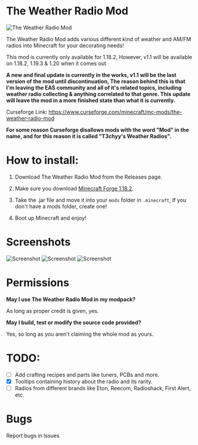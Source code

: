 # The Weather Radio Mod

![The Weather Radio Mod](wxmod.png)

The Weather Radio Mod adds various different kind of weather and AM/FM radios into Minecraft for your decorating needs!

This mod is currently only available for 1.18.2, However, v1.1 will be available on 1.18.2, 1.19.3 & 1.20 when it comes out

**A new and final update is currently in the works, v1.1 will be the last version of the mod until discontinuation, The reason behind this is that I'm leaving the EAS community and all of it's related topics, including weather radio collecting & anything correlated to that genre. This update will leave the mod in a more finished state than what it is currently.**

Curseforge Link:
https://www.curseforge.com/minecraft/mc-mods/the-weather-radio-mod

**For some reason Curseforge disallows mods with the word "Mod" in the name, and for this reason it is called "T3chyy's Weather Radios".**

# How to install:

1. Download The Weather Radio Mod from the Releases page.

2. Make sure you download [Minecraft Forge 1.18.2](https://files.minecraftforge.net/net/minecraftforge/forge/index_1.18.2.html).

2. Take the .jar file and move it into your ``mods`` folder in ``.minecraft``, 
If you don't have a mods folder, create one!

3. Boot up Minecraft and enjoy!

# Screenshots
![Screenshot](screenshot3.png)
![Screenshot](screenshot1.png)
![Screenshot](screenshot2.png)

# Permissions

**May I use The Weather Radio Mod in my modpack?**

As long as proper credit is given, yes.

**May I build, test or modify the source code provided?**

Yes, so long as you aren't claiming the whole mod as yours.

# TODO:
- [ ] Add crafting recipes and parts like tuners, PCBs and more.
- [x] Tooltips containing history about the radio and its rarity.
- [ ] Radios from different brands like Eton, Reecom, Radioshack, First Alert, etc.

# Bugs

Report bugs in Issues
